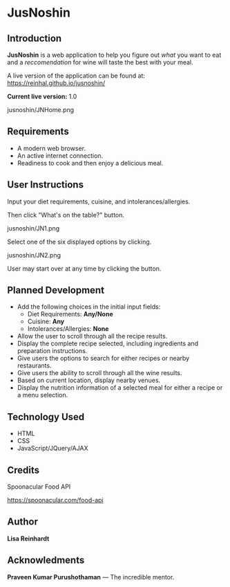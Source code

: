 # JusNoshin

## Introduction

**JusNoshin** is a web application to help you figure out *what* you want to eat and a *reccomendation* for wine will taste the best with your meal.

A live version of the application can be found at: https://reinhal.github.io/jusnoshin/

**Current live version:** 1.0


jusnoshin/JNHome.png


## Requirements

* A modern web browser.
* An active internet connection.
* Readiness to cook and then enjoy a delicious meal.

## User Instructions

Input your diet requirements, cuisine, and intolerances/allergies.

Then click "What's on the table?" button.

jusnoshin/JN1.png

Select one of the six displayed options by clicking.

jusnoshin/JN2.png

User may start over at any time by clicking the button.

## Planned Development

- Add the following choices in the initial input fields: 
  - Diet Requirements: **Any/None**
  - Cuisine: **Any**
  - Intolerances/Allergies: **None**
- Allow the user to scroll through all the recipe results.
- Display the complete recipe selected, including ingredients and preparation instructions.
- Give users the options to search for either recipes or nearby restaurants.
- Give users the ability to scroll through all the wine results.
- Based on current location, display nearby venues.
- Display the nutrition information of a selected meal for either a recipe or a menu selection.

## Technology Used

- HTML
- CSS
- JavaScript/JQuery/AJAX

## Credits

Spoonacular Food API

https://spoonacular.com/food-api

## Author

**Lisa Reinhardt**

## Acknowledments

**Praveen Kumar Purushothaman** — The incredible mentor.

